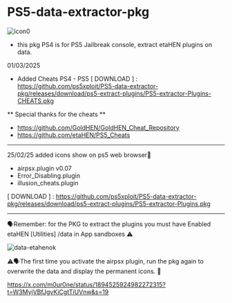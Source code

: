 # PS5-data-extractor-pkg  
 ![icon0](https://github.com/user-attachments/assets/f76b5e05-d3f3-4c68-82d0-18442e7fff6b)

- this pkg PS4 is for PS5 Jailbreak console, extract etaHEN plugins on data.

01/03/2025
- Added Cheats PS4 - PS5
 [ DOWNLOAD ] : https://github.com/ps5xploit/PS5-data-extractor-pkg/releases/download/ps5-extract-plugins/PS5-extractor-Plugins-CHEATS.pkg

** Special thanks for the cheats **

- https://github.com/GoldHEN/GoldHEN_Cheat_Repository
- https://github.com/etaHEN/PS5_Cheats

-----------------------------------------------

25/02/25 added icons show on ps5 web browser🎨

 - airpsx.plugin  v0.07
 - Error_Disabling.plugin
 - illusion_cheats.plugin

 [ DOWNLOAD ] : https://github.com/ps5xploit/PS5-data-extractor-pkg/releases/download/ps5-extract-plugins/PS5-extractor-Plugins.pkg

-----------------------------------------------

🗣Remember: for the PKG to extract the plugins you must have Enabled etaHEN [Utilities]  /data in App sandboxes ⚠️

![data-etahenok](https://github.com/user-attachments/assets/0e8e5ce3-fec4-4e26-9cfb-4cd6a9e2a02a)

⚠️🗣The first time you activate the airpsx plugin, run the pkg again to overwrite the data and display the permanent icons. 🎨

https://x.com/m0ur0ne/status/1894525924982272315?t=W3MyjVBfJgvKiCgtTiUVnw&s=19
